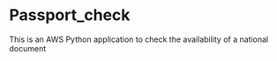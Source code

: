 # Passport_check
This is an AWS Python application to check the availability of a national document 
